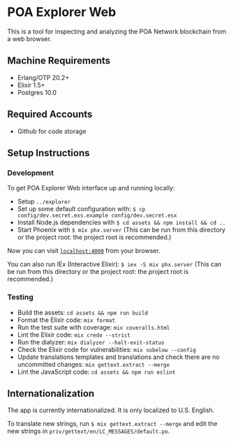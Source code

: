 # POA Explorer Web

This is a tool for inspecting and analyzing the POA Network blockchain from a web browser.

## Machine Requirements

* Erlang/OTP 20.2+
* Elixir 1.5+
* Postgres 10.0


## Required Accounts

* Github for code storage


## Setup Instructions

### Development

To get POA Explorer Web interface up and running locally:

  * Setup `../explorer`
  * Set up some default configuration with: `$ cp config/dev.secret.exs.example config/dev.secret.esx`
  * Install Node.js dependencies with `$ cd assets && npm install && cd ..`
  * Start Phoenix with `$ mix phx.server` (This can be run from this directory or the project root: the project root is recommended.)

Now you can visit [`localhost:4000`](http://localhost:4000) from your browser.

You can also run IEx (Interactive Elixir): `$ iex -S mix phx.server` (This can be run from this directory or the project root: the project root is recommended.)

### Testing

  * Build the assets: `cd assets && npm run build`
  * Format the Elixir code: `mix format`
  * Run the test suite with coverage: `mix coveralls.html`
  * Lint the Elixir code: `mix credo --strict`
  * Run the dialyzer: `mix dialyzer --halt-exit-status`
  * Check the Elixir code for vulnerabilities: `mix sobelow --config`
  * Update translations templates and translations and check there are no uncommitted changes: `mix gettext.extract --merge`
  * Lint the JavaScript code: `cd assets && npm run eslint`


## Internationalization

The app is currently internationalized. It is only localized to U.S. English.

To translate new strings, run `$ mix gettext.extract --merge` and edit the new strings in `priv/gettext/en/LC_MESSAGES/default.po`.
